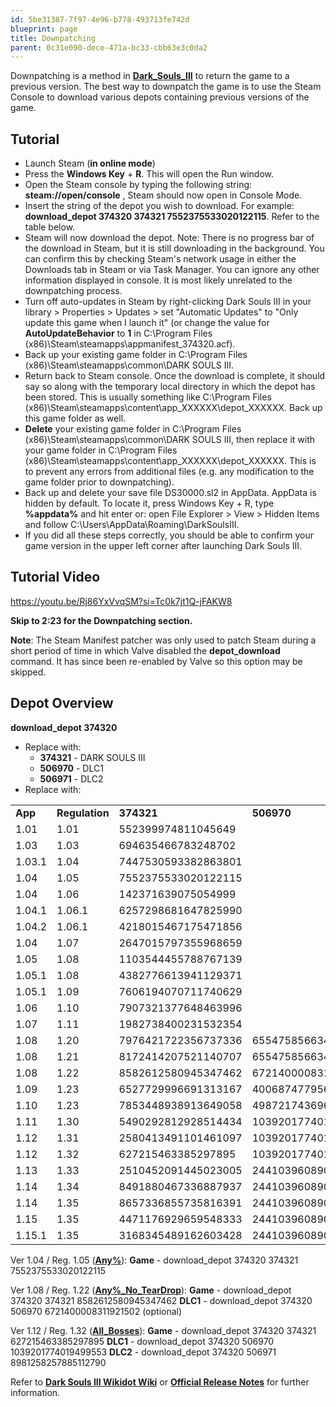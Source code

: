 ```yaml
---
id: 5be31387-7f97-4e96-b778-493713fe742d
blueprint: page
title: Downpatching
parent: 0c31e090-dece-471a-bc33-cbb63e3c0da2
---
```

Downpatching is a method in [**Dark\_Souls\_III**](/darksouls3) to return the game to a previous version. The best way to downpatch the game is to use the Steam Console to download various depots containing previous versions of the game.

## Tutorial

- Launch Steam (**in online mode**)
- Press the **Windows Key** + **R**. This will open the Run window.
- Open the Steam console by typing the following string: **steam://open/console** , Steam should now open in Console Mode.
- Insert the string of the depot you wish to download. For example: **download\_depot 374320 374321 7552375533020122115**. Refer to the table below.
- Steam will now download the depot. Note: There is no progress bar of the download in Steam, but it is still downloading in the background. You can confirm this by checking Steam's network usage in either the Downloads tab in Steam or via Task Manager. You can ignore any other information displayed in console. It is most likely unrelated to the downpatching process.
- Turn off auto-updates in Steam by right-clicking Dark Souls III in your library > Properties > Updates > set "Automatic Updates" to "Only update this game when I launch it" (or change the value for **AutoUpdateBehavior** to **1** in C:\Program Files (x86)\Steam\steamapps\appmanifest_374320.acf).
- Back up your existing game folder in C:\Program Files (x86)\Steam\steamapps\common\DARK SOULS III.
- Return back to Steam console. Once the download is complete, it should say so along with the temporary local directory in which the depot has been stored. This is usually something like C:\Program Files (x86)\Steam\steamapps\content\app_XXXXXX\depot_XXXXXX. Back up this game folder as well.
- **Delete** your existing game folder in C:\Program Files (x86)\Steam\steamapps\common\DARK SOULS III, then replace it with your game folder in C:\Program Files (x86)\Steam\steamapps\content\app_XXXXXX\depot_XXXXXX. This is to prevent any errors from additional files (e.g. any modification to the game folder prior to downpatching).
- Back up and delete your save file DS30000.sl2 in AppData. AppData is hidden by default. To locate it, press Windows Key + R, type **%appdata%** and hit enter or: open File Explorer > View > Hidden Items and follow C:\Users<your username>\AppData\Roaming\DarkSoulsIII<numbers>.
- If you did all these steps correctly, you should be able to confirm your game version in the upper left corner after launching Dark Souls III.

## Tutorial Video

https://youtu.be/Rj86YxVvqSM?si=Tc0k7jt1Q-jFAKW8

**Skip to 2:23 for the Downpatching section.**

**Note**: The Steam Manifest patcher was only used to patch Steam during a short period of time in which Valve disabled the **depot\_download** command. It has since been re-enabled by Valve so this option may be skipped.

## Depot Overview

**download\_depot 374320 <depot> <manifest>**

- Replace **<depot>** with:
  - **374321** - DARK SOULS III
  - **506970** - DLC1
  - **506971** - DLC2
- Replace **<manifest>** with:

|  |  |  |  |  |
| --- | --- | --- | --- | --- |
| **App** | **Regulation** | **374321** | **506970** | **506971** |
| 1.01 | 1.01 | 552399974811045649 |  |  |
| 1.03 | 1.03 | 694635466783248702 |  |  |
| 1.03.1 | 1.04 | 7447530593382863801 |  |  |
| 1.04 | 1.05 | 7552375533020122115 |  |  |
| 1.04 | 1.06 | 142371639075054999 |  |  |
| 1.04.1 | 1.06.1 | 6257298681647825990 |  |  |
| 1.04.2 | 1.06.1 | 4218015467175471856 |  |  |
| 1.04 | 1.07 | 2647015797355968659 |  |  |
| 1.05 | 1.08 | 1103544455788767139 |  |  |
| 1.05.1 | 1.08 | 4382776613941129371 |  |  |
| 1.05.1 | 1.09 | 7606194070711740629 |  |  |
| 1.06 | 1.10 | 7907321377648463996 |  |  |
| 1.07 | 1.11 | 1982738400231532354 |  |  |
| 1.08 | 1.20 | 7976421722356737336 | 6554758566340383649 |  |
| 1.08 | 1.21 | 8172414207521140707 | 6554758566340383649 |  |
| 1.08 | 1.22 | 8582612580945347462 | 6721400008311921502 |  |
| 1.09 | 1.23 | 6527729996691313167 | 40068747795676165 |  |
| 1.10 | 1.23 | 7853448938913649058 | 4987217436968551218 | 9162777481495821539 |
| 1.11 | 1.30 | 5490292812928514434 | 1039201774019499553 | 2910451490878009764 |
| 1.12 | 1.31 | 2580413491101461097 | 1039201774019499553 | 8981258257885112790 |
| 1.12 | 1.32 | 627215463385297895 | 1039201774019499553 | 8981258257885112790 |
| 1.13 | 1.33 | 2510452091445023005 | 2441039608905796121 | 2964838103621507638 |
| 1.14 | 1.34 | 8491880467336887937 | 2441039608905796121 | 266039425715139370 |
| 1.14 | 1.35 | 8657336855735816391 | 2441039608905796121 | 266039425715139370 |
| 1.15 | 1.35 | 4471176929659548333 | 2441039608905796121 | 266039425715139370 |
| 1.15.1 | 1.35 | 3168345489162603428 | 2441039608905796121 | 266039425715139370 |

Ver 1.04 / Reg. 1.05 ([**Any%**](/darksouls3/any)): **Game** - download_depot 374320 374321 7552375533020122115

Ver 1.08 / Reg. 1.22 ([**Any%\_No\_TearDrop**](/darksouls3/any-no-teardrop)): **Game** - download_depot 374320 374321 8582612580945347462 **DLC1** - download_depot 374320 506970 6721400008311921502 (optional)

Ver 1.12 / Reg. 1.32 ([**All\_Bosses**](/darksouls3/all-bosses)): **Game** - download_depot 374320 374321 627215463385297895 **DLC1** - download_depot 374320 506970 1039201774019499553 **DLC2** - download_depot 374320 506971 8981258257885112790

Refer to [**Dark Souls III Wikidot Wiki**](//darksouls3.wikidot.com/game-patches) or [**Official Release Notes**](//www.darksouls.jp) for further information.
